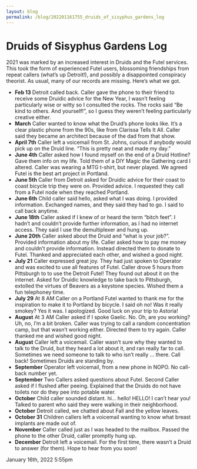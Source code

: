```yaml
---
layout: blog
permalink: /blog/202201161755_druids_of_sisyphus_gardens_log
---
```


# Druids of Sisyphus Gardens Log

2021 was marked by an increased interest in Druids and the Futel
services. This took the form of experienced Futel users, blossoming
friendships from repeat callers (what’s up Detroit!), and possibly a
disappointed conspiracy theorist. As usual, many of our records are
missing. Here’s what we got.



<ul>
<li><strong>Feb 13</strong> Detroit called back. Caller gave the phone to their friend to receive some Druidic advice for the New Year, I wasn’t feeling particularly wise or witty so I consulted the rocks. The rocks said “Be kind to others. And yourself!”, so I guess they weren’t feeling particularly creative either.</li>
<li><strong>March</strong> Caller wanted to know what the Druid’s phone looks like. It’s a clear plastic phone from the 90s, like from Clarissa Tells It All. Caller said they became an architect because of the dad from that show.</li>
<li><strong>April 7th</strong> Caller left a voicemail from St. Johns, curious if anybody would pick up on the Druid line. “This is pretty neat and made my day.”</li>
<li><strong>June 4th</strong> Caller asked how I found myself on the end of a Druid Hotline? Gave them info on my life. Told them of a DIY Magic the Gathering card I altered. Caller was wearing a MTG t-shirt, but never played. We agreed Futel is the best art project in Portland.</li>
<li><strong>June 5th</strong> Caller from Detroit asked for Druidic advice for their coast to coast bicycle trip they were on. Provided advice. I requested they call from a Futel node when they reached Portland.</li>
<li><strong>June 6th</strong> Child caller said hello, asked what I was doing. I provided information. Exchanged names, and they said they had to go. I said to call back anytime.</li>
<li><strong>June 18th</strong> Caller asked if I knew of or heard the term “bitch feet”. I hadn’t and couldn’t provide further information, as I had no internet access. They said I use the demultiplexer and hung up.</li>
<li><strong>June 20th</strong> Caller asked about the Druid and “what is your job?”. Provided information about my life. Caller asked how to pay me money and couldn’t provide information. Instead directed them to donate to Futel. Thanked and appreciated each other, and wished a good night.</li>
<li><strong>July 21</strong> Caller expressed great joy. They had just spoken to Operator and was excited to use all features of Futel. Caller drove 5 hours from Pittsburgh to to use the Detroit Futel! They found out about it on the internet. Asked for Druidic knowledge to take back to Pittsburgh, extolled the virtues of Beavers as a keystone species. Wished them a fun telephoney time.</li>
<li><strong>July 29</strong> At 8 AM Caller on a Portland Futel wanted to thank me for the inspiration to make it to Portland by bicycle. I said oh no! Was it really smokey? Yes it was. I apologized. Good luck on your trip to Astoria!</li>
<li><strong>August</strong> At 3 AM Caller asked if I spoke Gaelic. No. Oh, are you working? Uh, no, I’m a bit broken. Caller was trying to call a random concentration camp, but that wasn’t working either. Directed them to try again. Caller thanked me and wished good night.</li>
<li><strong>August</strong> Caller left a voicemail. Caller wasn’t sure why they wanted to talk to the Druid, but they heard a lot about it, and ran really far to call. Sometimes we need someone to talk to who isn’t really &hellip; there. Call back! Sometimes Druids are standing by.</li>
<li><strong>September</strong> Operator left voicemail, from a new phone in NOPO. No call-back number yet.</li>
<li><strong>September</strong> Two Callers asked questions about Futel. Second Caller asked if I flushed after peeing. Explained that the Druids do not have toilets nor do they pee into potable water.</li>
<li><strong>October</strong> Child caller sounded distant. hi&hellip; hello! HELLO! I can’t hear you! Talked to parent who said they were walking in their neighborhood.</li>
<li><strong>October</strong> Detroit called, we chatted about Fall and the yellow leaves.</li>
<li><strong>October 31</strong> Children callers left a voicemail wanting to know what breast implants are made out of.</li>
<li><strong>November</strong> Caller called just as I was headed to the mailbox. Passed the phone to the other Druid, caller promptly hung up.</li>
<li><strong>December</strong> Detroit left a voicemail. For the first time, there wasn’t a Druid to answer (for them). Hope to hear from you soon!</li>
</ul>

<div id="footer">
<span id="timestamp"> January 16th, 2022 5:55pm </span>
</div>
